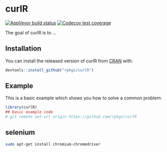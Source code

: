 
# curlR

<!-- badges: start -->
[![AppVeyor build status](https://ci.appveyor.com/api/projects/status/github/rpkgs/curlR?branch=master&svg=true)](https://ci.appveyor.com/project/kongdd/curlR)
[![Codecov test coverage](https://codecov.io/gh/rpkgs/curlR/branch/master/graph/badge.svg)](https://codecov.io/gh/rpkgs/curlR?branch=master)
<!-- badges: end -->

The goal of curlR is to ...

## Installation

You can install the released version of curlR from [CRAN](https://CRAN.R-project.org) with:

``` r
devtools::install_github("rpkgs/curlR")
```

## Example

This is a basic example which shows you how to solve a common problem:

``` r
library(curlR)
## basic example code
# git remote set-url origin https://github.com/rpkgs/curlR
```

## selenium 
```bash
sudo apt-get install chromium-chromedriver
```

